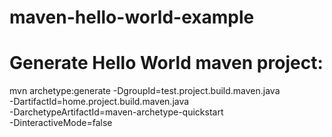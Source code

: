 # maven-hello-world-example

# Generate Hello World maven project:

mvn archetype:generate -DgroupId=test.project.build.maven.java \
-DartifactId=home.project.build.maven.java \
-DarchetypeArtifactId=maven-archetype-quickstart \
-DinteractiveMode=false
